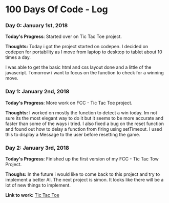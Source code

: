 # 100 Days Of Code - Log

### Day 0: January 1st, 2018
**Today's Progress**: Started over on Tic Tac Toe project.

**Thoughts:** Today i got the project started on codepen. I decided on codepen for portability as I move from laptop to desktop to tablet about 10 times a day. 

I was able to get the basic html and css layout done and a little of the javascript. Tomorrow i want to focus on the function to check for a winning move.

### Day 1: January 2nd, 2018
**Today's Progress**: More work on FCC - Tic Tac Toe project.

**Thoughts:** I worked on mostly the function to detect a win today. Im not sure its the most elegant way to do it but it seems to be more accurate and faster than some of the ways i tried. I also fixed a bug on the reset function and found out how to delay a function from firing using setTimeout. I used this to display a Message to the user before resetting the game.

### Day 2: January 3rd, 2018
**Today's Progress**: Finished up the first version of my FCC - Tic Tac Tow Project.

**Thoughs:** In the future i would like to come back to this project and try to implement a better AI. The next project is simon. It looks like there will be a lot of new things to implement.

**Link to work:** [Tic Tac Toe](https://codepen.io/wdmcquinn/full/rpwOym/)
